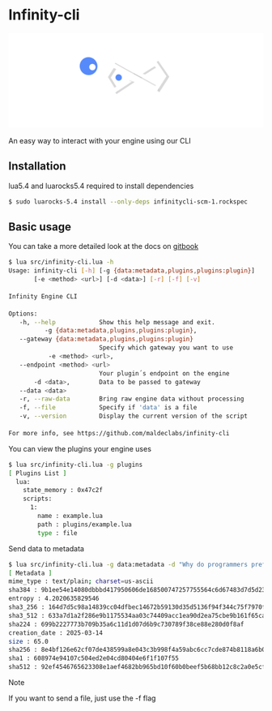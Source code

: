 # Infinity-cli

![assets/banner](assets/banner.png)

An easy way to interact with your engine using our CLI

## Installation

lua5.4 and luarocks5.4 required to install dependencies

```sh
$ sudo luarocks-5.4 install --only-deps infinitycli-scm-1.rockspec
```

## Basic usage

You can take a more detailed look at the docs on [gitbook](https://maldecs-organization.gitbook.io/maldeclabs/getting-started/basic-usage)

```sh
$ lua src/infinity-cli.lua -h
Usage: infinity-cli [-h] [-g {data:metadata,plugins,plugins:plugin}]
       [-e <method> <url>] [-d <data>] [-r] [-f] [-v]

Infinity Engine CLI

Options:
   -h, --help            Show this help message and exit.
          -g {data:metadata,plugins,plugins:plugin},
   --gateway {data:metadata,plugins,plugins:plugin}
                         Specify which gateway you want to use
           -e <method> <url>,
   --endpoint <method> <url>
                         Your plugin´s endpoint on the engine
       -d <data>,        Data to be passed to gateway
   --data <data>
   -r, --raw-data        Bring raw engine data without processing
   -f, --file            Specify if 'data' is a file
   -v, --version         Display the current version of the script

For more info, see https://github.com/maldeclabs/infinity-cli
```

You can view the plugins your engine uses

```sh
$ lua src/infinity-cli.lua -g plugins
[ Plugins List ]
  lua:
    state_memory : 0x47c2f
    scripts:
      1:
        name : example.lua
        path : plugins/example.lua
        type : file
```

Send data to metadata

```sh
$ lua src/infinity-cli.lua -g data:metadata -d "Why do programmers prefer dark mode? Because light attracts bugs!"
[ Metadata ]
mime_type : text/plain; charset=us-ascii
sha384 : 9b1ee54e14080dbbbd417950606de168500747257755564c6d67483d7d5d2361b3b5faed2d0e4535189c5464da0b0f6e
entropy : 4.2020635829546
sha3_256 : 164d7d5c98a14839cc04dfbec14672b59130d35d5136f94f344c75f7970f794a
sha3_512 : 633a7d1a2f286e9b1175534aa03c74409acc1ea90d2ea75cbe9b161f65cac0c0f0c2cb22d5df2c46cada3cbd87a56fe2d0afae34c692d0886088ec8222c0bfd5
sha224 : 699b2227773b709b35a6c11d1d07d6b9c730789f38ce88e280d0f8af
creation_date : 2025-03-14
size : 65.0
sha256 : 8e4bf126e62cf07de438599a8e043c3b998f4a59abc6cc7cde874b8118a6b015
sha1 : 608974e94107c504ed2e04cd80404e6f1f107f55
sha512 : 92ef4546765623308e1aef4682bb965bd10f60b0beef5b68bb12c8c2a0e5cfba1d7cd2c5bf213edc8890f19b0f5ca8a8e21e5509122d6e6e2e3fce50bb4e8e22
```

> [!NOTE]  
> If you want to send a file, just use the -f flag